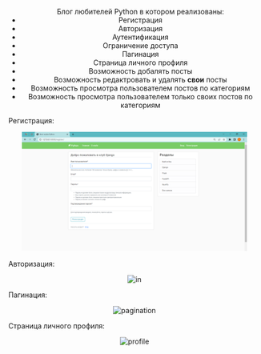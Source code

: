 <center>
    <ul>Блог любителей Python в котором реализованы:
        <li>Регистрация</li>
        <li>Авторизация</li>
        <li>Аутентификация</li>
        <li>Ограничение доступа</li>
        <li>Пагинация</li>
        <li>Страница личного профиля</li>
        <li>Возможность добалять посты</li>
        <li>Возможность редактровать и удалять <b>свои</b> посты</li>
        <li>Возможность просмотра пользователем постов по категориям</li>
        <li>Возможность просмотра пользователем только своих постов по категориям</li>
    </ul>
</center>

Регистрация:
<p align="center">
  <img src="https://github.com/zorokonStepan/BlogSite_Django/raw/main/img_git/reg.png" width="450" title="reg">
</p>

Авторизация:
<p align="center">
  <img src="https://github.com/zorokonStepan/NewsSite_Django/raw/main/img_git/in.png" width="450" title="in">
</p>

Пагинация:
<p align="center">
  <img src="https://github.com/zorokonStepan/NewsSite_Django/raw/main/img_git/pagination.png" width="450" title="pagination">
</p>

Страница личного профиля:
<p align="center">
  <img src="https://github.com/zorokonStepan/NewsSite_Django/raw/main/img_git/profile.png" width="450" title="profile">
</p>